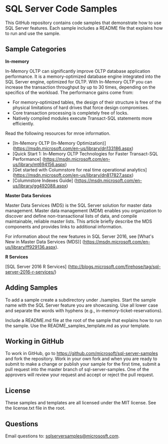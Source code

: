 # SQL Server Code Samples
This GitHub repository contains code samples that demonstrate how to use SQL Server features. Each sample includes a README file that explains how to run and use the sample.


## Sample Categories
**In-memory**

In-Memory OLTP can significantly improve OLTP database application performance. It is a memory-optimized database engine integrated into the SQL Server engine, optimized for OLTP. With In-Memory OLTP you can increase the transaction throughput by up to 30 times, depending on the specifics of the workload. The performance gains come from:
  - For memory-optimized tables, the design of their structure is free of the physical limitations of hard drives that force design compromises.
  - Core transaction processing is completely free of locks.
  - Natively compiled modules execute Transact-SQL statements more efficiently.

Read the following resources for mroe information.
- [In-Memory OLTP (In-Memory Optimization)] (https://msdn.microsoft.com/en-us/library/dn133186.aspx)
- [Quick Start 1: In-Memory OLTP Technologies for Faster Transact-SQL Performance] (https://msdn.microsoft.com/en-us/library/mt694156.aspx)
- [Get started with Columnstore for real time operational analytics] (https://msdn.microsoft.com/en-us/library/dn817827.aspx)
- [Columnstore Indexes Guide] (https://msdn.microsoft.com/en-us/library/gg492088.aspx)

**Master Data Services**

Master Data Services (MDS) is the SQL Server solution for master data management. Master data management (MDM) enables you organization to discover and define non-transactional lists of data, and compile maintainable, reliable master lists. This article briefly describe the MDS components and provides links to additional information. 

For information about the new features in SQL Server 2016, see [What's New in Master Data Services (MDS)] (https://msdn.microsoft.com/en-us/library/ff929136.aspx).

**R Services**

[SQL Server 2016 R Services] (http://blogs.microsoft.com/firehose/tag/sql-server-2016-r-services/) 

## Adding Samples
To add a sample create a subdirectory under ./samples. Start the sample name with the SQL Server feature you are showcasing. Use all lower case and separate the words with hyphens (e.g., in-memory-ticket-reservations).

Include a README.md file at the root of the sample that explains how to run the sample. Use the README_samples_template.md as your template.


## Working in GitHub
To work in GitHub, go to https://github.com/microsoft/sql-server-samples and fork the repository. Work in your own fork and when you are ready to submit to make a change or publish your sample for the first time, submit a pull request into the master branch of sql-server-samples. One of the approvers will review your request and accept or reject the pull request. 


## License
These samples and templates are all licensed under the MIT license. See the license.txt file in the root.


## Questions
Email questions to: sqlserversamples@micrososft.com.
